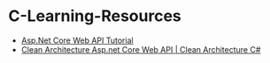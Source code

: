 # C-Learning-Resources


- [Asp.Net Core Web API Tutorial](https://www.youtube.com/playlist?list=PLaFzfwmPR7_IPzBR4AI0eoojmIdTFJmHs)
- [Clean Architecture Asp.net Core Web API | Clean Architecture C#](https://www.youtube.com/playlist?list=PLaFzfwmPR7_JqsVwRhaKWzSnwsDSpBKxO)
